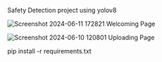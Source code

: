 Safety Detection project using yolov8

![Screenshot 2024-06-11 172821](https://github.com/AllSafe01/Safety-Detection/assets/172428655/d9e5c15e-4cd2-4d49-aed8-cf02ec658385)
Welcoming Page

![Screenshot 2024-06-10 120801](https://github.com/AllSafe01/Safety-Detection/assets/172428655/69442c55-76b5-4bed-975c-8c627cb9fe4d)
Uploading Page


pip install -r requirements.txt


